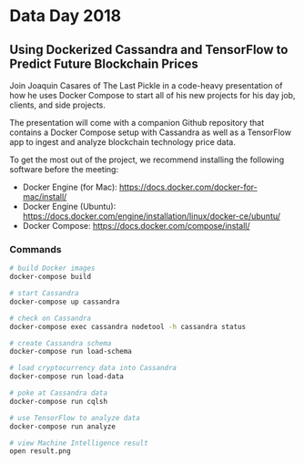 # Data Day 2018

## Using Dockerized Cassandra and TensorFlow to Predict Future Blockchain Prices

Join Joaquin Casares of The Last Pickle in a code-heavy presentation of how he uses Docker Compose to start all of his new projects for his day job, clients, and side projects.

The presentation will come with a companion Github repository that contains a Docker Compose setup with Cassandra as well as a TensorFlow app to ingest and analyze blockchain technology price data.

To get the most out of the project, we recommend installing the following software before the meeting:

* Docker Engine (for Mac): https://docs.docker.com/docker-for-mac/install/
* Docker Engine (Ubuntu): https://docs.docker.com/engine/installation/linux/docker-ce/ubuntu/
* Docker Compose: https://docs.docker.com/compose/install/


### Commands

```bash
# build Docker images
docker-compose build

# start Cassandra
docker-compose up cassandra

# check on Cassandra
docker-compose exec cassandra nodetool -h cassandra status

# create Cassandra schema
docker-compose run load-schema

# load cryptocurrency data into Cassandra
docker-compose run load-data

# poke at Cassandra data
docker-compose run cqlsh

# use TensorFlow to analyze data
docker-compose run analyze

# view Machine Intelligence result
open result.png
```
